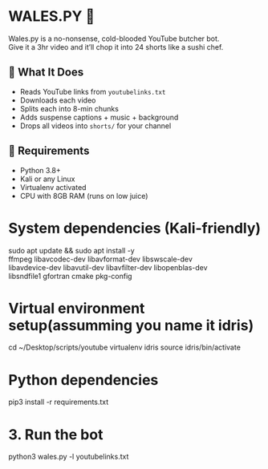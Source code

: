 # WALES.PY 🐳

Wales.py is a no-nonsense, cold-blooded YouTube butcher bot.  
Give it a 3hr video and it’ll chop it into 24 shorts like a sushi chef.

## 🤖 What It Does
- Reads YouTube links from `youtubelinks.txt`
- Downloads each video
- Splits each into 8-min chunks
- Adds suspense captions + music + background
- Drops all videos into `shorts/` for your channel

## 🧠 Requirements
- Python 3.8+
- Kali or any Linux
- Virtualenv activated
- CPU with 8GB RAM (runs on low juice)

# System dependencies (Kali-friendly)
sudo apt update && sudo apt install -y \
  ffmpeg libavcodec-dev libavformat-dev libswscale-dev \
  libavdevice-dev libavutil-dev libavfilter-dev libopenblas-dev \
  libsndfile1 gfortran cmake pkg-config

# Virtual environment setup(assumming you name it idris)
cd ~/Desktop/scripts/youtube
virtualenv idris
source idris/bin/activate

# Python dependencies
pip3 install -r requirements.txt

# 3. Run the bot
python3 wales.py -l youtubelinks.txt
